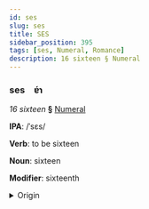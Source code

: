```yaml
---
id: ses
slug: ses
title: SES
sidebar_position: 395
tags: [ses, Numeral, Romance]
description: 16 sixteen § Numeral
---
```


### ses&emsp;<span kind="abugida">ɐ́ɿ</span>

*16 sixteen* **§** [Numeral](../../tags/Numeral)

**IPA**: /ˈsɛs/

**Verb**: to be sixteen

**Noun**: sixteen

**Modifier**: sixteenth

<details>
    <summary>Origin</summary>
    French seize /sɛz/<br/>
    <em>Romance Language Family</em>
</details>
